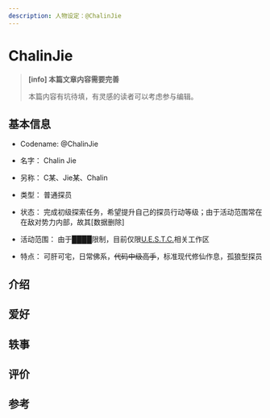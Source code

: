 ```yaml
---
description: 人物设定：@ChalinJie
---
```


# ChalinJie

> **[info] 本篇文章内容需要完善**
>
> 本篇内容有坑待填，有灵感的读者可以考虑参与编辑。

## 基本信息

- Codename: @ChalinJie

- 名字： Chalin Jie

- 另称： C某、Jie某、Chalin

- 类型： 普通探员

- 状态： 完成初级探索任务，希望提升自己的探员行动等级；由于活动范围常在在敌对势力内部，故其[数据删除]

- 活动范围： 由于████限制，目前仅限[U.E.S.T.C.](/setting/entity/UESTC-Org.md)相关工作区

- 特点： 可肝可宅，日常佛系，~~代码中级高手~~，标准现代修仙作息，孤狼型探员

## 介绍

## 爱好

## 轶事

## 评价

## 参考
